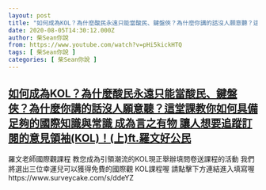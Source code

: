 ```yaml
---
layout: post
title: "如何成為KOL？為什麼酸民永遠只能當酸民、鍵盤俠？為什麼你講的話沒人願意聽？這堂課教你如何具備足夠的國際知識與常識 成為言之有物 讓人想要追蹤訂閱的意見領袖(KOL)！(上)ft.羅文好公民"
date: 2020-08-05T14:30:12.000Z
author: 柴Sean你說
from: https://www.youtube.com/watch?v=pHi5kickHTQ
tags: [ 柴Sean你說 ]
categories: [ 柴Sean你說 ]
---
```

<!--1596637812000-->
[如何成為KOL？為什麼酸民永遠只能當酸民、鍵盤俠？為什麼你講的話沒人願意聽？這堂課教你如何具備足夠的國際知識與常識 成為言之有物 讓人想要追蹤訂閱的意見領袖(KOL)！(上)ft.羅文好公民](https://www.youtube.com/watch?v=pHi5kickHTQ)
------

<div>
羅文老師國際觀課程 教您成為引領潮流的KOL現正舉辦填問卷送課程的活動 我們將選出三位幸運兒可以獲得免費的國際觀 KOL課程喔 請點擊下方連結進入填寫喔  https://www.surveycake.com/s/ddeYZ
</div>
